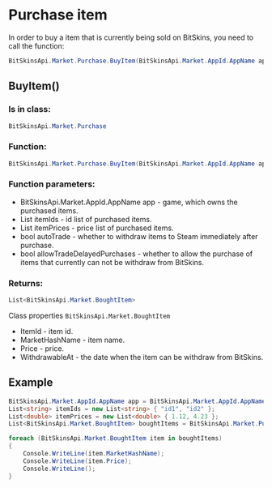 ﻿# Purchase item

In order to buy a item that is currently being sold on BitSkins, you need to call the function:

```csharp
BitSkinsApi.Market.Purchase.BuyItem(BitSkinsApi.Market.AppId.AppName app, List<string> itemIds, List<double> itemPrices, bool autoTrade, bool allowTradeDelayedPurchases);
```

## BuyItem()

### Is in class:

```csharp
BitSkinsApi.Market.Purchase
```

### Function:

```csharp
BitSkinsApi.Market.Purchase.BuyItem(BitSkinsApi.Market.AppId.AppName app, List<string> itemIds, List<double> itemPrices, bool autoTrade, bool allowTradeDelayedPurchases);
```

### Function parameters:

* BitSkinsApi.Market.AppId.AppName app - game, which owns the purchased items.
* List<string> itemIds - id list of purchased items.
* List<double> itemPrices - price list of purchased items.
* bool autoTrade - whether to withdraw items to Steam immediately after purchase.
* bool allowTradeDelayedPurchases - whether to allow the purchase of items that currently can not be withdraw from BitSkins.

### Returns:

```csharp
List<BitSkinsApi.Market.BoughtItem>
```

Class properties ```BitSkinsApi.Market.BoughtItem```
* ItemId - item id.
* MarketHashName - item name.
* Price - price.
* WithdrawableAt - the date when the item can be withdraw from BitSkins.

## Example

```csharp
BitSkinsApi.Market.AppId.AppName app = BitSkinsApi.Market.AppId.AppName.CounterStrikGlobalOffensive;
List<string> itemIds = new List<string> { "id1", "id2" };
List<double> itemPrices = new List<double> { 1.12, 4.23 };
List<BitSkinsApi.Market.BoughtItem> boughtItems = BitSkinsApi.Market.Purchase.BuyItem(app, itemIds, itemPrices, false, false);

foreach (BitSkinsApi.Market.BoughtItem item in boughtItems)
{
    Console.WriteLine(item.MarketHashName);
    Console.WriteLine(item.Price);
    Console.WriteLine();
}
```